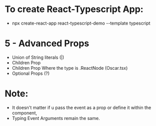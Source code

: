 # To create React-Typescript App:

- npx create-react-app react-typescript-demo --template typescript

# 5 - Advanced Props

- Union of String literals  (|)
- Children Prop
- Children Prop Where the type is .ReactNode  (Oscar.tsx) 
- Optional Props (?)


# Note:
- It doesn't matter if u pass the event as a prop or define it within the component,
- Typing Event Arguments remain the same.
